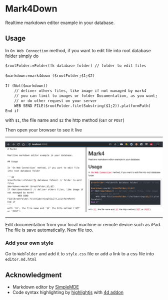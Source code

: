 ﻿# Mark4Down

Realtime markdown editor example in your database.

## Usage

In `On Web Connection` method, if you want to edit file into root database folder simply do

```4d
$rootFolder:=Folder(fk database folder) // folder to edit files

$markdown:=mark4down ($rootFolder;$1;$2)

If (Not($markdown))
	// deliver others files, like image if not managed by mark4
	// you can limit to images or folder Documentation, as you want;
	// or do other request on your server
	WEB SEND FILE($rootFolder.file(Substring($1;2)).platformPath)
End if
```

with `$1`, the file name and `$2` the http method (`GET` or `POST`)

Then open your browser to see it live

---

![preview](Documentation/preview.png)

---

Edit documentation from your local machine or remote device such as iPad. The file is save automatically. New file too.

### Add your own style

Go to `WebFolder` and add it to `style.css` file or add a link to a css file into `editor.md.html`

## Acknowledgment

- Markdown editor by [SimpleMDE](https://github.com/sparksuite/simplemde-markdown-editor)
- Code syntax highlighting by [highlightjs](https://highlightjs.org/) with [4d addon](https://github.com/highlightjs/highlightjs-4d)
